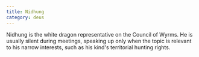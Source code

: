 ```yaml
---
title: Nidhung
category: deus
---
```

Nidhung is the white dragon representative on the Council of Wyrms. He is usually silent during meetings, speaking up only when the topic is relevant to his narrow interests, such as his kind's territorial hunting rights.

